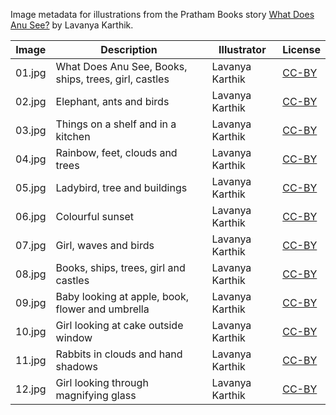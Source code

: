 Image metadata for illustrations from the Pratham Books story [What Does Anu See?](https://storyweaver.org.in/stories/169-what-does-anu-see) by Lavanya Karthik.

Image | Description | Illustrator | License
----- | ----------- | ----------- | -------
01.jpg | What Does Anu See, Books, ships, trees, girl, castles | Lavanya Karthik | [CC-BY](https://creativecommons.org/licenses/by/4.0/)
02.jpg | Elephant, ants and birds | Lavanya Karthik | [CC-BY](https://creativecommons.org/licenses/by/4.0/)
03.jpg | Things on a shelf and in a kitchen | Lavanya Karthik | [CC-BY](https://creativecommons.org/licenses/by/4.0/)
04.jpg | Rainbow, feet, clouds and trees | Lavanya Karthik | [CC-BY](https://creativecommons.org/licenses/by/4.0/)
05.jpg | Ladybird, tree and buildings | Lavanya Karthik | [CC-BY](https://creativecommons.org/licenses/by/4.0/)
06.jpg | Colourful sunset | Lavanya Karthik | [CC-BY](https://creativecommons.org/licenses/by/4.0/)
07.jpg | Girl, waves and birds | Lavanya Karthik | [CC-BY](https://creativecommons.org/licenses/by/4.0/)
08.jpg | Books, ships, trees, girl and castles |  Lavanya Karthik | [CC-BY](https://creativecommons.org/licenses/by/4.0/)
09.jpg | Baby looking at apple, book, flower and umbrella | Lavanya Karthik | [CC-BY](https://creativecommons.org/licenses/by/4.0/)
10.jpg | Girl looking at cake outside window | Lavanya Karthik | [CC-BY](https://creativecommons.org/licenses/by/4.0/)
11.jpg | Rabbits in clouds and hand shadows | Lavanya Karthik | [CC-BY](https://creativecommons.org/licenses/by/4.0/)
12.jpg | Girl looking through magnifying glass | Lavanya Karthik | [CC-BY](https://creativecommons.org/licenses/by/4.0/)
